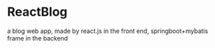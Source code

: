 # ReactBlog
a blog web app, made by react.js in the front end, springboot+mybatis frame in the backend
